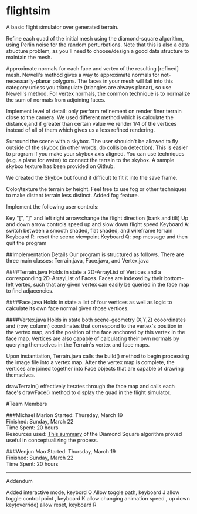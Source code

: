 # flightsim
A basic flight simulator over generated terrain.

Refine each quad of the initial mesh using the diamond-square algorithm, using Perlin noise for the random perturbations. Note that this is also a data structure problem, as you'll need to choose/design a good data structure to maintain the mesh.

Approximate normals for each face and vertex of the resulting [refined] mesh. Newell's method gives a way to approximate normals for not-necessarily-planar polygons. The faces in your mesh will fall into this category unless you triangulate (triangles are always planar), so use Newell's method. For vertex normals, the common technique is to normalize the sum of normals from adjoining faces.

Implement level of detail: only perform refinement on render finer terrain close to the camera. 
We used different method which is calculate the distance,and if greater than certain value we render 1/4 of the vertices instead of all of them which gives us a less refined rendering.

Surround the scene with a skybox. The user shouldn't be allowed to fly outside of the skybox (in other words, do collision detection). This is easier to program if you make your skybox axis aligned. You can use techniques (e.g. a plane for water) to connect the terrain to the skybox. A sample skybox texture has been provided on Github.

We created the Skybox but found it difficult to fit it into the save frame.

Color/texture the terrain by height. Feel free to use fog or other techniques to make distant terrain less distinct.
Added fog feature.

Implement the following user controls:

Key "[", "]" and left right arrow:change the flight direction (bank and tilt)
Up and down arrow controls speed up and slow down flight speed
Keyboard A: switch between a smooth shaded, flat shaded, and wireframe terrain
Keyboard R: reset the scene viewpoint
Keyboard Q: pop message and then quit the program

##Implementation Details
Our program is structured as follows. There are three main classes: Terrain.java, Face.java, and Vertex.java

####Terrain.java
Holds in state a 2D-ArrayList of Vertices and a corresponding 2D-ArrayList of Faces. Faces are indexed by their bottom-left vertex, such that any given vertex can easily be queried in the face map to find adjacencies.

####Face.java
Holds in state a list of four vertices as well as logic to calculate its own face normal given those vertices. 

####Vertex.java
Holds in state both scene-geometry (X,Y,Z) cooordinates and (row, column) coordinates that correspond to the vertex's position in the vertex map, and the position of the face anchored by this vertex in the face map. Vertices are also capable of calculating their own normals by querying themselves in the Terrain's vertex and face maps.

Upon instantiation, Terrain.java calls the build() method to begin processing the image file into a vertex map. After the vertex map is complete, the vertices are joined together into Face objects that are capable of drawing themselves. 

drawTerrain() effectively iterates through the face map and calls each face's drawFace() method to display the quad in the flight simulator.

#Team Members

###Michael Marion
Started: Thursday, March 19  
Finished: Sunday, March 22  
Time Spent: 20 hours  
Resources used: [This summary](https://code.google.com/p/fractalterraingeneration/wiki/Diamond_Square) of the Diamond Square algorithm proved useful in conceptualizing the process.

###Wenjun Mao
Started: Thursday, March 19  
Finished: Sunday, March 22  
Time Spent: 20 hours  





_______________________
Addendum

Added interactive mode, keybord O
Allow toggle path, keyboard J
allow toggle control point , keyboard K
allow changing animation speed , up down key(override)
allow reset, keyboard R